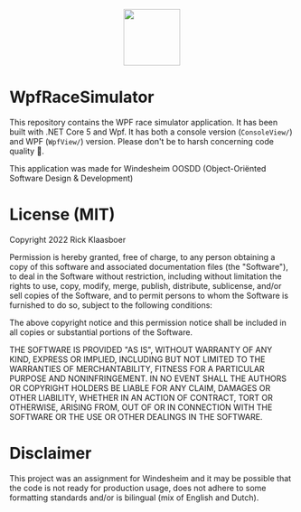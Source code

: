 <p align="center"><img src="https://www.rickklaasboer.nl/img/logo-black.svg" height="100px"/></p>

# WpfRaceSimulator

This repository contains the WPF race simulator application. It has been built with .NET Core 5 and Wpf. It has both a console version (`ConsoleView/`) and WPF (`WpfView/`) version. Please don't be to harsh concerning code quality 🙈.

This application was made for Windesheim OOSDD (Object-Oriënted Software Design & Development)

# License (MIT)
Copyright 2022 Rick Klaasboer

Permission is hereby granted, free of charge, to any person obtaining a copy of this software and associated documentation files (the "Software"), to deal in the Software without restriction, including without limitation the rights to use, copy, modify, merge, publish, distribute, sublicense, and/or sell copies of the Software, and to permit persons to whom the Software is furnished to do so, subject to the following conditions:

The above copyright notice and this permission notice shall be included in all copies or substantial portions of the Software.

THE SOFTWARE IS PROVIDED "AS IS", WITHOUT WARRANTY OF ANY KIND, EXPRESS OR IMPLIED, INCLUDING BUT NOT LIMITED TO THE WARRANTIES OF MERCHANTABILITY, FITNESS FOR A PARTICULAR PURPOSE AND NONINFRINGEMENT. IN NO EVENT SHALL THE AUTHORS OR COPYRIGHT HOLDERS BE LIABLE FOR ANY CLAIM, DAMAGES OR OTHER LIABILITY, WHETHER IN AN ACTION OF CONTRACT, TORT OR OTHERWISE, ARISING FROM, OUT OF OR IN CONNECTION WITH THE SOFTWARE OR THE USE OR OTHER DEALINGS IN THE SOFTWARE.

# Disclaimer
This project was an assignment for Windesheim and it may be possible that the code is not ready for production usage, does not adhere to some formatting standards and/or is bilingual (mix of English and Dutch).
